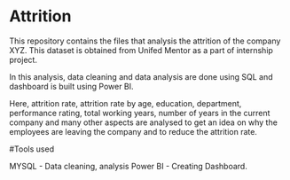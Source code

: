 # Attrition

This repository contains the files that analysis the attrition of the company XYZ. This dataset is obtained from Unifed Mentor as a part of internship project.

In this analysis, data cleaning and data analysis are done using SQL and dashboard is built using Power BI.

Here, attrition rate, attrition rate by age, education, department, performance rating, total working years, number of years in the current company and many other aspects are analysed to get an idea on why the employees are leaving the company and to reduce the attrition rate.

#Tools used

MYSQL - Data cleaning, analysis
Power BI - Creating Dashboard.
